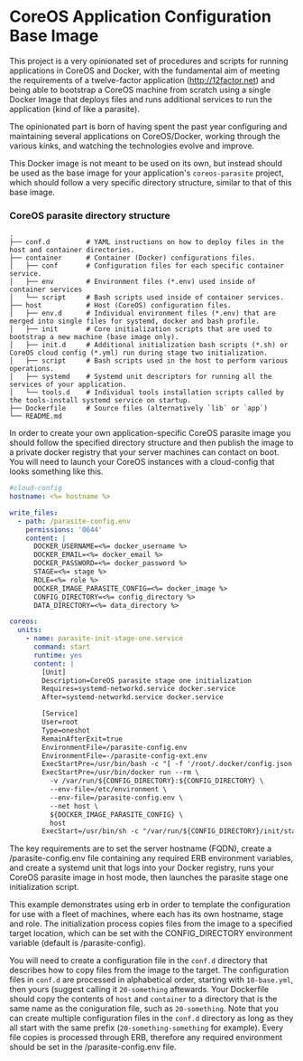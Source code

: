 CoreOS Application Configuration Base Image
==

This project is a very opinionated set of procedures and scripts for running applications in CoreOS and Docker, with the fundamental aim of meeting the requirements of a twelve-factor application (http://12factor.net) and being able to bootstrap a CoreOS machine from scratch using a single Docker Image that deploys files and runs additional services to run the application (kind of like a parasite).

The opinionated part is born of having spent the past year configuring and maintaining several applications on CoreOS/Docker, working through the various kinks, and watching the technologies evolve and improve.

This Docker image is not meant to be used on its own, but instead should be used as the base image for your application's `coreos-parasite` project, which should follow a very specific directory structure, similar to that of this base image.

### CoreOS parasite directory structure

    .
    ├── conf.d         # YAML instructions on how to deploy files in the host and container directories.
    ├── container      # Container (Docker) configurations files.
    │   ├── conf       # Configuration files for each specific container service.
    │   ├── env        # Environment files (*.env) used inside of container services
    │   └── script     # Bash scripts used inside of container services.
    ├── host           # Host (CoreOS) configuration files.
    │   ├── env.d      # Individual environment files (*.env) that are merged into single files for systemd, docker and bash profile.
    │   ├── init       # Core initialization scripts that are used to bootstrap a new machine (base image only).
    │   ├── init.d     # Additional initialization bash scripts (*.sh) or CoreOS cloud config (*.yml) run during stage two initialization.
    │   ├── script     # Bash scripts used in the host to perform various operations.
    │   ├── systemd    # Systemd unit descriptors for running all the services of your application.
    │   └── tools.d    # Individual tools installation scripts called by the tools-install systemd service on startup.
    ├── Dockerfile     # Source files (alternatively `lib` or `app`)
    └── README.md

In order to create your own application-specific CoreOS parasite image you should follow the specified directory structure and then publish the image to a private docker registry that your server machines can contact on boot.  You will need to launch your CoreOS instances with a cloud-config that looks something like this.

```yaml
#cloud-config
hostname: <%= hostname %>

write_files:
  - path: /parasite-config.env
    permissions: '0644'
    content: |
      DOCKER_USERNAME=<%= docker_username %>
      DOCKER_EMAIL=<%= docker_email %>
      DOCKER_PASSWORD=<%= docker_password %>
      STAGE=<%= stage %>
      ROLE=<%= role %>
      DOCKER_IMAGE_PARASITE_CONFIG=<%= docker_image %>
      CONFIG_DIRECTORY=<%= config_directory %>
      DATA_DIRECTORY=<%= data_directory %>

coreos:
  units:
    - name: parasite-init-stage-one.service
      command: start
      runtime: yes
      content: |
        [Unit]
        Description=CoreOS parasite stage one initialization
        Requires=systemd-networkd.service docker.service
        After=systemd-networkd.service docker.service

        [Service]
        User=root
        Type=oneshot
        RemainAfterExit=true
        EnvironmentFile=/parasite-config.env
        EnvironmentFile=-/parasite-config-ext.env
        ExecStartPre=/usr/bin/bash -c "[ -f '/root/.docker/config.json' ] || [ -f '/root/.dockercfg' ] || docker login -u ${DOCKER_USERNAME} -e ${DOCKER_EMAIL} -p ${DOCKER_PASSWORD}"
        ExecStartPre=/usr/bin/docker run --rm \
          -v /var/run/${CONFIG_DIRECTORY}:${CONFIG_DIRECTORY} \
          --env-file=/etc/environment \
          --env-file=/parasite-config.env \
          --net host \
          ${DOCKER_IMAGE_PARASITE_CONFIG} \
          host
        ExecStart=/usr/bin/sh -c "/var/run/${CONFIG_DIRECTORY}/init/stage-one"
```

The key requirements are to set the server hostname (FQDN), create a /parasite-config.env file containing any required ERB environment variables, and create a systemd unit that logs into your Docker registry, runs your CoreOS parasite image in host mode, then launches the parasite stage one initialization script.

This example demonstrates using erb in order to template the configuration for use with a fleet of machines, where each has its own hostname, stage and role.  The initialization process copies files from the image to a specified target location, which can be set with the CONFIG_DIRECTORY environment variable (default is /parasite-config).

You will need to create a configuration file in the `conf.d` directory that describes how to copy files from the image to the target.  The configuration files in `conf.d` are processed in alphabetical order, starting with `10-base.yml`, then yours (suggest calling it `20-something` aftewards.  Your Dockerfile should copy the contents of `host` and `container` to a directory that is the same name as the coniguration file, such as `20-something`.  Note that you can create multiple configuration files in the `conf.d` directory as long as they all start with the same prefix (`20-something-something` for example).  Every file copies is processed through ERB, therefore any required environment should be set in the /parasite-config.env file.
